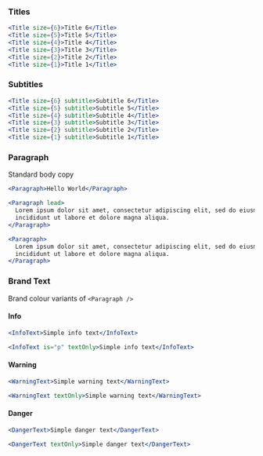 ### Titles

```jsx
<Title size={6}>Title 6</Title>
<Title size={5}>Title 5</Title>
<Title size={4}>Title 4</Title>
<Title size={3}>Title 3</Title>
<Title size={2}>Title 2</Title>
<Title size={1}>Title 1</Title>
```

### Subtitles

```jsx
<Title size={6} subtitle>Subtitle 6</Title>
<Title size={5} subtitle>Subtitle 5</Title>
<Title size={4} subtitle>Subtitle 4</Title>
<Title size={3} subtitle>Subtitle 3</Title>
<Title size={2} subtitle>Subtitle 2</Title>
<Title size={1} subtitle>Subtitle 1</Title>
```

### Paragraph

Standard body copy

```jsx
<Paragraph>Hello World</Paragraph>
```

```jsx
<Paragraph lead>
  Lorem ipsum dolor sit amet, consectetur adipiscing elit, sed do eiusmod tempor
  incididunt ut labore et dolore magna aliqua.
</Paragraph>

<Paragraph>
  Lorem ipsum dolor sit amet, consectetur adipiscing elit, sed do eiusmod tempor
  incididunt ut labore et dolore magna aliqua.
</Paragraph>
```

### Brand Text

Brand colour variants of `<Paragraph />`

#### Info

```jsx
<InfoText>Simple info text</InfoText>

<InfoText is="p" textOnly>Simple info text</InfoText>
```

#### Warning

```jsx
<WarningText>Simple warning text</WarningText>

<WarningText textOnly>Simple warning text</WarningText>
```

#### Danger

```jsx
<DangerText>Simple danger text</DangerText>

<DangerText textOnly>Simple danger text</DangerText>
```
